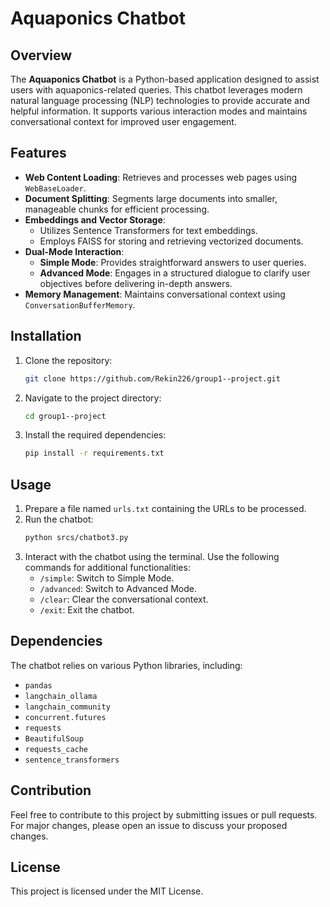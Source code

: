 # Aquaponics Chatbot

## Overview
The **Aquaponics Chatbot** is a Python-based application designed to assist users with aquaponics-related queries. This chatbot leverages modern natural language processing (NLP) technologies to provide accurate and helpful information. It supports various interaction modes and maintains conversational context for improved user engagement.

## Features
- **Web Content Loading**: Retrieves and processes web pages using `WebBaseLoader`.
- **Document Splitting**: Segments large documents into smaller, manageable chunks for efficient processing.
- **Embeddings and Vector Storage**:
  - Utilizes Sentence Transformers for text embeddings.
  - Employs FAISS for storing and retrieving vectorized documents.
- **Dual-Mode Interaction**:
  - **Simple Mode**: Provides straightforward answers to user queries.
  - **Advanced Mode**: Engages in a structured dialogue to clarify user objectives before delivering in-depth answers.
- **Memory Management**: Maintains conversational context using `ConversationBufferMemory`.

## Installation
1. Clone the repository:
   ```bash
   git clone https://github.com/Rekin226/group1--project.git
   ```
2. Navigate to the project directory:
   ```bash
   cd group1--project
   ```
3. Install the required dependencies:
   ```bash
   pip install -r requirements.txt
   ```

## Usage
1. Prepare a file named `urls.txt` containing the URLs to be processed.
2. Run the chatbot:
   ```bash
   python srcs/chatbot3.py
   ```
3. Interact with the chatbot using the terminal. Use the following commands for additional functionalities:
   - `/simple`: Switch to Simple Mode.
   - `/advanced`: Switch to Advanced Mode.
   - `/clear`: Clear the conversational context.
   - `/exit`: Exit the chatbot.

## Dependencies
The chatbot relies on various Python libraries, including:
- `pandas`
- `langchain_ollama`
- `langchain_community`
- `concurrent.futures`
- `requests`
- `BeautifulSoup`
- `requests_cache`
- `sentence_transformers`

## Contribution
Feel free to contribute to this project by submitting issues or pull requests. For major changes, please open an issue to discuss your proposed changes.

## License
This project is licensed under the MIT License.
